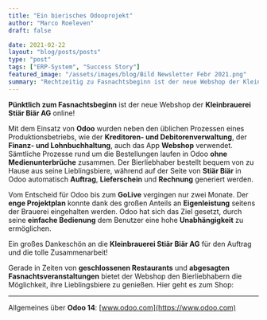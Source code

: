 ```yaml
---
title: "Ein bierisches Odooprojekt"
author: "Marco Roeleven"
draft: false

date: 2021-02-22
layout: "blog/posts/posts"
type: "post"
tags: ["ERP-System", "Success Story"]
featured_image: "/assets/images/blog/Bild Newsletter Febr 2021.png"
summary: "Rechtzeitig zu Fasnachtsbeginn ist der neue Webshop der Kleinbrauerei Stiär Biär AG online.   Mit dem Einsatz von Odoo wurden nebst den üblichen Prozesse eines Produktionsbetriebes wie Kreditoren- und..."
---
```


**Pünktlich zum Fasnachtsbeginn** ist der neue Webshop der **Kleinbrauerei Stiär Biär AG** online!

Mit dem Einsatz von **Odoo** wurden neben den üblichen Prozessen eines Produktionsbetriebs, wie der **Kreditoren- und Debitorenverwaltung**, der **Finanz- und Lohnbuchhaltung**, auch das App **Webshop** verwendet. Sämtliche Prozesse rund um die Bestellungen laufen in Odoo **ohne Medienunterbrüche** zusammen. Der Bierliebhaber bestellt bequem von zu Hause aus seine Lieblingsbiere, während auf der Seite von **Stiär Biär** in Odoo automatisch **Auftrag**, **Lieferschein** und **Rechnung** generiert werden.

Vom Entscheid für Odoo bis zum **GoLive** vergingen nur zwei Monate. Der **enge Projektplan** konnte dank des großen Anteils an **Eigenleistung** seitens der Brauerei eingehalten werden. Odoo hat sich das Ziel gesetzt, durch seine **einfache Bedienung** dem Benutzer eine hohe **Unabhängigkeit** zu ermöglichen.

Ein großes Dankeschön an die **Kleinbrauerei Stiär Biär AG** für den Auftrag und die tolle Zusammenarbeit!

Gerade in Zeiten von **geschlossenen Restaurants** und **abgesagten Fasnachtsveranstaltungen** bietet der Webshop den Bierliebhabern die Möglichkeit, ihre Lieblingsbiere zu genießen. Hier geht es zum Shop:

---

Allgemeines über **Odoo 14**: [www.odoo.com](https://www.odoo.com)
